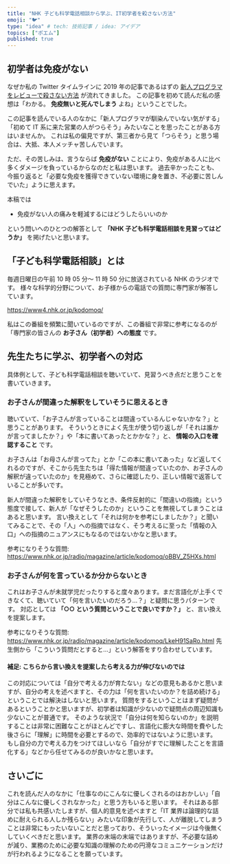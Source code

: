 ```yaml
---
title: "NHK 子ども科学電話相談から学ぶ、IT初学者を殺さない方法"
emoji: "🐦"
type: "idea" # tech: 技術記事 / idea: アイデア
topics: ["ポエム"]
published: true
---
```


## 初学者は免疫がない

なぜか私の Twitter タイムラインに 2019 年の記事であるはずの [新人プログラマをレビューで殺さない方法](https://qiita.com/hiraike32/items/32840b11536fa1b78621) が流れてきました。
この記事を初めて読んだ私の感想は「わかる。 **免疫無いと死んでしまう** よね」ということでした。

この記事を読んでいる人のなかに「新人プログラマが馴染んでいない気がする」「初めて IT 系に来た営業の人がつらそう」みたいなことを思ったことがある方はいませんか。
これは私の偏見ですが、第三者から見て「つらそう」と思う場合は、大抵、本人メッチャ苦しんでいます。

ただ、その苦しみは、言うならば **免疫がない** ことにより、免疫がある人に比べ多くダメージを負っているからなのだと私は思います。
過去辛かったことも、今振り返ると「必要な免疫を獲得できていない環境に身を置き、不必要に苦しんでいた」ように思えます。

本稿では

- 免疫がない人の痛みを軽減するにはどうしたらいいのか

という問いへのひとつの解答として **「NHK 子ども科学電話相談を見習ってはどうか」** を掲げたいと思います。

## 「子ども科学電話相談」とは

毎週日曜日の午前 10 時 05 分～ 11 時 50 分に放送されている NHK のラジオです。
様々な科学的分野について、お子様からの電話での質問に専門家が解答しています。

https://www4.nhk.or.jp/kodomoq/

私はこの番組を頻繁に聞いているのですが、この番組で非常に参考になるのが「専門家の皆さんの **お子さん（初学者）への態度** です。

## 先生たちに学ぶ、初学者への対応

具体例として、子ども科学電話相談を聴いていて、見習うべき点だと思うことを書いていきます。

### お子さんが間違った解釈をしていそうに思えるとき

聴いていて、「お子さんが言っていることは間違っているんじゃないかな？」と思うことがあります。
そういうときによく先生が使う切り返しが「それは誰かが言ってましたか？」や「本に書いてあったとかかな？」と、 **情報の入口を確認すること** です。

お子さんは「お母さんが言ってた」とか「この本に書いてあった」など返してくれるのですが、そこから先生たちは「得た情報が間違っていたのか、お子さんの解釈が違っていたのか」を見極めて、さらに確認したり、正しい情報で返答していることが多いです。

新人が間違った解釈をしていそうなとき、条件反射的に「間違いの指摘」という態度で接して、新人が「なぜそうしたのか」ということを無視してしまうことはあると思います。
言い換えとして「それは何かを参考にしましたか？」と聞いてみることで、その「人」への指摘ではなく、そう考えるに至った「情報の入口」への指摘のニュアンスにもなるのではないかなと思います。

参考になりそうな質問: https://www.nhk.or.jp/radio/magazine/article/kodomoq/oBBV_Z5HXs.html

### お子さんが何を言っているか分からないとき

これはお子さんが未就学児だったりすると度々あります。まだ言語化が上手くできなくて、聴いていて「何を言いたいのだろう…？」と疑問に思うパターンです。
対応としては **「○○ という質問ということで良いですか？」** と、言い換えを提案します。

参考になりそうな質問: https://www.nhk.or.jp/radio/magazine/article/kodomoq/LkeH91SaRo.html
先生側から「こういう質問だとすると…」という解答をすり合わせしています。

#### 補足: こちらから言い換えを提案したら考える力が伸びないのでは

この対応については「自分で考える力が育たない」などの意見もあるかと思いますが、自分の考えを述べますと、その力は「何を言いたいのか？を詰め続ける」ということでは解決はしないと思います。
質問をするということはまず疑問があるということかと思いますが、初学者は知識が少ないので疑問点の周辺知識も少ないことが普通です。
そのような状況で「自分は何を知らないのか」を説明することは非常に困難なことがほとんどですし、言語化に膨大な時間を費やした後さらに「理解」に時間を必要とするので、効率的ではないように思います。
もし自分の力で考える力をつけてほしいなら「自分がすでに理解したことを言語化する」などから任せてみるのが良いかなと思います。

## さいごに

これを読んだ人のなかに「仕事なのにこんなに優しくされるのはおかしい」「自分はこんなに優しくされなかった」と思う方もいると思います。
それはある部分では私も共感いたしますが、個人的意見を述べますと「IT 業界は論理的な詰めに耐えられる人しか残らない」みたいな印象が先行して、人が離脱してしまうことは非常にもったいないことだと思っており、そういったイメージは今後無くしていくべきだと思います。
業界の末端の末端ではありますが、不必要な詰めが減り、業務のために必要な知識の理解のための円滑なコミュニケーションだけが行われるようになることを願っています。
